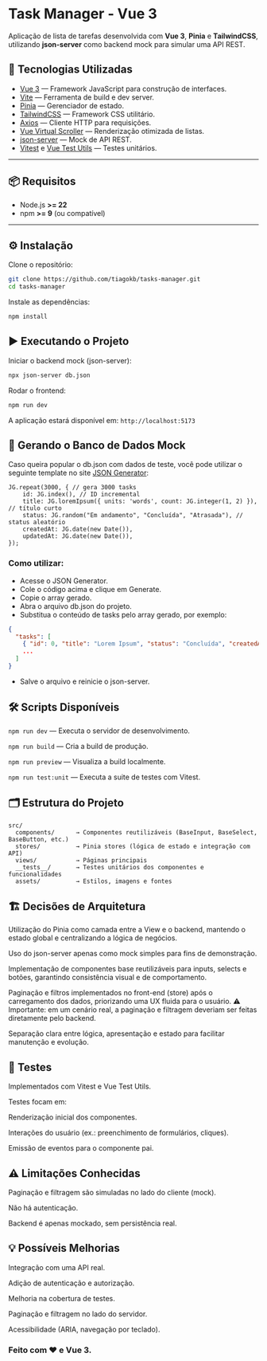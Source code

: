 # Task Manager - Vue 3

Aplicação de lista de tarefas desenvolvida com **Vue 3**, **Pinia** e **TailwindCSS**, utilizando **json-server** como backend mock para simular uma API REST.

## 🚀 Tecnologias Utilizadas

- [Vue 3](https://vuejs.org/) — Framework JavaScript para construção de interfaces.
- [Vite](https://vitejs.dev/) — Ferramenta de build e dev server.
- [Pinia](https://pinia.vuejs.org/) — Gerenciador de estado.
- [TailwindCSS](https://tailwindcss.com/) — Framework CSS utilitário.
- [Axios](https://axios-http.com/) — Cliente HTTP para requisições.
- [Vue Virtual Scroller](https://github.com/Akryum/vue-virtual-scroller) — Renderização otimizada de listas.
- [json-server](https://github.com/typicode/json-server) — Mock de API REST.
- [Vitest](https://vitest.dev/) e [Vue Test Utils](https://test-utils.vuejs.org/) — Testes unitários.

---

## 📦 Requisitos

- Node.js **>= 22**
- npm **>= 9** (ou compatível)

---

## ⚙️ Instalação

Clone o repositório:

```bash
git clone https://github.com/tiagokb/tasks-manager.git
cd tasks-manager
```

Instale as dependências:
```bash
npm install
```

## ▶️ Executando o Projeto

Iniciar o backend mock (json-server):
```bash
npx json-server db.json
```

Rodar o frontend:
```bash
npm run dev
```

A aplicação estará disponível em:
``
http://localhost:5173
``

## 📄 Gerando o Banco de Dados Mock
Caso queira popular o db.json com dados de teste, você pode utilizar o seguinte template no site [JSON Generator](https://app.json-generator.com/):

````
JG.repeat(3000, { // gera 3000 tasks  
    id: JG.index(), // ID incremental
    title: JG.loremIpsum({ units: 'words', count: JG.integer(1, 2) }), // título curto
    status: JG.random("Em andamento", "Concluída", "Atrasada"), // status aleatório
    createdAt: JG.date(new Date()),
    updatedAt: JG.date(new Date()),
});
````

### Como utilizar:

- Acesse o JSON Generator.
- Cole o código acima e clique em Generate.
- Copie o array gerado.
- Abra o arquivo db.json do projeto.
- Substitua o conteúdo de tasks pelo array gerado, por exemplo:

```json
{
  "tasks": [
    { "id": 0, "title": "Lorem Ipsum", "status": "Concluída", "createdAt": "...", "updatedAt": "..." },
    ...
  ]
}
```

- Salve o arquivo e reinicie o json-server.

## 🛠 Scripts Disponíveis

``npm run dev`` — Executa o servidor de desenvolvimento.

``npm run build`` — Cria a build de produção.

``npm run preview`` — Visualiza a build localmente.

``npm run test:unit`` — Executa a suite de testes com Vitest.

## 🗂 Estrutura do Projeto

````
src/
  components/      → Componentes reutilizáveis (BaseInput, BaseSelect, BaseButton, etc.)
  stores/          → Pinia stores (lógica de estado e integração com API)
  views/           → Páginas principais
  __tests__/       → Testes unitários dos componentes e funcionalidades
  assets/          → Estilos, imagens e fontes
````

## 🏗 Decisões de Arquitetura


Utilização do Pinia como camada entre a View e o backend, mantendo o estado global e centralizando a lógica de negócios.

Uso do json-server apenas como mock simples para fins de demonstração.

Implementação de componentes base reutilizáveis para inputs, selects e botões, garantindo consistência visual e de comportamento.

Paginação e filtros implementados no front-end (store) após o carregamento dos dados, priorizando uma UX fluida para o usuário.
⚠️ Importante: em um cenário real, a paginação e filtragem deveriam ser feitas diretamente pelo backend.

Separação clara entre lógica, apresentação e estado para facilitar manutenção e evolução.

## 🧪 Testes

Implementados com Vitest e Vue Test Utils.

Testes focam em:

Renderização inicial dos componentes.

Interações do usuário (ex.: preenchimento de formulários, cliques).

Emissão de eventos para o componente pai.

## ⚠️ Limitações Conhecidas

Paginação e filtragem são simuladas no lado do cliente (mock).

Não há autenticação.

Backend é apenas mockado, sem persistência real.

## 💡 Possíveis Melhorias

Integração com uma API real.

Adição de autenticação e autorização.

Melhoria na cobertura de testes.

Paginação e filtragem no lado do servidor.

Acessibilidade (ARIA, navegação por teclado).

### Feito com ❤️ e Vue 3.